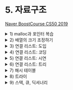 # 5. 자료구조

[Naver BoostCourse CS50 2019](https://www.edwith.org/boostcourse-cs-050)

<details>
  <summary>1) malloc과 포인터 복습</summary>

# 학습 목표

포인터의 개념과 malloc 함수의 용법을 잘 이해할 수 있다.

# malloc과 포인터 복습

아래와 같은 main 함수 코드가 있다. 여기서 문제가 될 만한 지점을 발견해 보자

```c
#include <stdlib.h>

int main(void)
{
    int *x;
    int *y;

    x = malloc(sizeof(int));

    *x = 42;
    *y = 13;
}
```

main 함수 안의 첫 두 줄에서는 **포인터 x와 y**를 선언한다.

그리고 x에는 **malloc** 함수를 이용해서 int 자료형 크기에 해당하는 메모리를 할당한다.

그 다음에는 x와 y 포인터가 가리키는 지점에 각각 42와 13을 저장한다.

여기서 문제가 될 만한 부분은 \*y = 13이다. y는 포인터로만 선언되었을 뿐이지, 어디를 가리킬 지에 대해서는 아직 정의가 되지 않았다.

따라서 **초기화 되지 않은 \*y**는 프로그램 어딘가를 임의로 가리키고 있을 수도 있다.

따라서 그 곳에 13이라는 값을 저장하는 것이 오류를 발생시킬 수도 있는 것이다.

아래 코드와 같이 `y = x;`라는 코드를 더해주면, y는 x가 가리키는 곳과 동일한 곳을 가리키게 된다.

따라서 `*y = 13;`으로 저장하면 x가 가리키는 곳에도 동일하게 13으로 저장될 것이다.

```c
y = x;

*y = 13;
```

# 생각해보기

포인터를 초기화시키지 않고 값을 저장하면 어떤 오류가 발생할 수 있을까?

- 초기화되지 않는 포인터는 프로그램 어딘가를 임의로 가리키고 있을 수 있는데, 거기에는 쓰레기 값이 있다고 가정해야 된다. 이처럼 없거나 잘못된 주소에 접근하여 값을 저장하려 하면 메모리 문제가 일어날 수 있다.g

</details>

<details>
  <summary>2) 배열의 크기 조정하기</summary>
  
  # 학습 목표

배열의 크기를 조정하는 코드를 작성할 수 있다.

# 배열의 크기 조정하기

일정한 크기의 배열이 주어졌을 때, 그 크기를 키우려면 어떻게 해야 할까요?

단순하게 현재 배열이 저장되어 있는 메모리 위치의 바로 옆에 일정 크기의 메모리를 더 덧붙이면 되겠지만, 실제로는 다른 데이터가 저장되어 있을 확률이 높다.

따라서 안전하게 **새로운 공간에 큰 크기의 메모리를 다시 할당**하고 기존 배열의 값들을 하나씩 옮겨줘야 한다.

따라서 이런 작업은 **O(n)**, 즉 배열의 크기 n만큼의 실행 시간이 소요될 것이다.

이 과정을 아래 코드와 같이 나타낼 수 있다.

```c
#include <stdio.h>
#include <stdlib.h>

int main(void)
{
    //int 자료형 3개로 이루어진 list라는 포인터를 선언하고 메모리 할당
    int *list = malloc(3 * sizeof(int));

    //포인터가 잘 선언되었는지 확인
    if (list == NULL)
    {
        return 1;
    }

    //list 배열의 각 인덱스에 값 저장
    list[0] = 1;
    list[1] = 2;
    list[2] = 3;

    //int 자료형 4개 크기의 tmp 라는 포인터를 선언하고 메모리 할당
    int *tmp = malloc(4 * sizeof(int));

    if (tmp == NULL)
    {
        return 1;
    }

    //list 값을 tmp로 복사
    for (int i = 0; i < 3; i++)
    {
        tmp[i] = list[i];
    }

    //tmp 배열의 네 번째 값도 설정
    tmp[3] = 4;

    //list의 메모리를 초기화
    free(list);

    //list가 tmp와 같은 곳을 가리키도록 지정
    list = tmp;

    //새로운 배열 list의 값 확인
    for (int i = 0; i < 4; i++)
    {
        printf("%i\n", list[i]);
    }

    //list의 메모리 초기화
    free(list);
}
```

위와 동일한 작업을 **realloc** 이라는 함수를 이용해서 수행할 수도 있다.

```c
#include <stdio.h>
#include <stdlib.h>

int main(void)
{
    int *list = malloc(3 * sizeof(int));
    if (list == NULL)
    {
        return 1;
    }

    list[0] = 1;
    list[1] = 2;
    list[2] = 3;

    //tmp 포인터에 메모리를 할당하고 list의 값 복사
    int *tmp = realloc(list, 4 * sizeof(int));
    if (tmp == NULL)
    {
        return 1;
    }

    //list가 tmp와 같은 곳을 가리키도록 지정
    list = tmp;

    //새로운 list의 네 번째 값 저장
    list[3] = 4;

    //list의 값 확인
    for (int i = 0; i < 4; i++)
    {
        printf("%i\n", list[i]);
    }

    //list의 메모리 초기화
    free(list);
}
```

# 생각해보기

이미 할당된 메모리의 크기를 조절할 때 임시 메모리를 새로 할당해줘야 하는 이유는 무엇인가?

- 이미 메모리가 할당되어 있는 곳 주변을 이미 프로그램의 다른 부분에서 사용하고 있을 수 있기 때문에 메모리의 크기를 조정할 때에는 다른 주소에 새로 메모리를 할당해줘야 한다.

</details>

<details>
  <summary>3) 연결 리스트: 도입</summary>

# 학습 목표

연결 리스트의 정의를 설명할 수 있다.

# 연결 리스트

**데이터 구조**는 우리가 컴퓨터 메모리를 더 효율적으로 관리하기 위해 새로 정의하는 구조체이다.

일종의 메모리 레이아웃, 또는 지도라고 생각할 수 있다.

이번에는 데이터 구조 중 하나인 **연결 리스트**에 대해 알아보자.

**배열**에서는 각 인덱스의 값이 메모리 상에서 연이어 저장되어 있다.

하지만 꼭 그럴 필요가 있을까? 각 값이 메모리 상의 여러 군데 나뉘어져 있다고 하더라도 바로 다음 값의 **메모리 주소**만 기억하고 있다면 여전히 값을 연이어서 읽어들일 수 있다.

이를 '**연결 리스트**'라고 한다. 아래 그림과 같이 크기가 3인 연결 리스트는 각 인덱스의 메모리 주소에서 **자신의 값**과 함께 **바로 다음 값의 주소(포인터)**를 저장한다.

<img src="imgs/linkedList1.png" width="400">

연결 리스트의 가장 첫 번째 값인 1은 2의 메모리 주소를, 2는 3의 메모리 주소를 함께 저장하고 있다.

3은 다음 값이 없기 때문에 NULL (\0, 즉 0으로 채워진 값을 의미한다)을 다음 값의 주소로 저장한다.

연결 리스트는 아래 코드와 같이 간단한 구조체로 정의할 수 있다.

```c
typedef struct node // type name
{
	int number;
	struct node *next;
}
node; // alias
```

# 생각해보기

연결 리스트를 배열과 비교했을 때 장단점은 무엇이 있을까?

- 장점: 리스트의 크기를 유연하게 조절할 수 있다. (즉, 새로운 요소를 추가, 삭제, 수정하기가 용이하다).
- 단점: 값 뿐만 아니라 다음 값에 대한 주소까지도 함께 저장해야 하기 때문에 메모리 사용량이 늘어난다.

</details>

<details>
  <summary>4) 연결 리스트: 코딩</summary>

# 학습 목표

연결 리스트를 구현하고 사용할 수 있다.

# 연결리스트

앞서 정의한 구조체를 활용해서 실제로 연결 리스트를 구현해보자.

아래 코드의 내용과 각 주석을 따라가 보자

```c
#include <stdio.h>
#include <stdlib.h>

//연결 리스트의 기본 단위가 되는 node 구조체를 정의한다.
typedef struct node
{
    //node 안에서 정수형 값이 저장되는 변수를 number로 지정한다.
    int number;

    //다음 node의 주소를 가리키는 포인터를 *next로 지정한다.
    struct node *next;
}
node;

int main(void)
{
    //list라는 이름의 node 포인터를 정의한다. 연결 리스트의 가장 첫 번째 node를 가리킬 거이다.
    //이 포인터는 현재 아무 것도 가리키고 있지 않기 때문에 NULL로 초기화한다.
    node *list = NULL;

    //새로운 node를 위해 메모리를 할당하고 포인터 *n으로 가리킨다.
    node *n = malloc(sizeof(node));
    if (n == NULL)
    {
        return 1;
    }

    //n의 number 필드에 1의 값을 저장한다. "n->number"는 "(*n).number"와 동일한 의미이다.
    //즉, n이 가리키는 node의 number 필드를 의미하는 것이다.
    //간단하게 화살표 표시 '->'로 쓸 수 있다. n의 number의 값을 1로 저장한다.
    n->number = 1;

    //n 다음에 정의된 node가 없으므로 NULL로 초기화한다.
    n->next = NULL;

    //이제 첫 번째 node를 정의했기 때문에 list 포인터를 n 포인터로 바꿔준다.
    list = n;

    //이제 list에 다른 node를 더 연결하기 위해 n에 새로운 메모리를 다시 할당한다.
    n = malloc(sizeof(node));
    if (n == NULL)
    {
        return 1;
    }

    //n의 number와 next의 값을 각각 저장한다.
    n->number = 2;
    n->next = NULL;

    //list가 가리키는 것은 첫 번째 node이다.
    //이 node의 다음 node를 n 포인터로 지정한다.
    list->next = n;

    //다시 한 번 n 포인터에 새로운 메모리를 할당하고 number과 next의 값을 저장한다.
    n = malloc(sizeof(node));
    n->number = 3;
    n-> next = NULL;

    //현재 list는 첫 번째 node를 가리키고, 이는 두 번째 node와 연결되어 있다.
    //따라서 세 번째 node를 더 연결하기 위해 첫 번째 node(list)의
    //다음 node(list->next)이 다음 node(list->next->next)를 n 포인터로 지정한다.
    list->next->next = n;

    //이제 list에 연결된 node를 처음부터 방문하면서 각 number 값을 출력한다.
    //마지막 node의 next에는 NULL이 저장되어 있을 것이기 때문에 이 것이 for 루프의 종료 조건이 된다.
    for (node *tmp = list; tmp != NULL; tmp = tmp->next)
    {
        printf("%i\n", tmp->number);
    }

    //메모리를 해제해 주기 위해 listㅇ에 연결된 node들을 처음부터 방문하면서 free 해준다.
    while (list != NULL)
    {
        node *tmp = list->next;
        free(list);
        list = tmp;
    }
}
```

# 생각해보기

연결 리스트의 중간에 node를 추가하거나 삭제하는 코드는 어떻게 작성할 수 있을까?

```c
#include <stdio.h>
#include <stdlib.h>

typedef struct node
{
    int number;
    struct node *next;
}
node;

int main(void)
{
    node *list = NULL;

    node *n = malloc(sizeof(node));
    if (n == NULL)
    {
        return 1;
    }

    n->number = 1;
    n->next = NULL;

    list = n;

    n = malloc(sizeof(node));
    if (n == NULL)
    {
        return 1;
    }

    n->number = 3;
    n->next = NULL;

    list->next = n;

    n = malloc(sizeof(node));
    if (n == NULL)
    {
        return 1;
    }

    n->number = 4;
    n->next = NULL;
    list->next->next = n;

    //중간에 number 필드의 값이 2인 노드 추가
    n = malloc(sizeof(node));
    if (n == NULL)
    {
        return 1;
    }

    n->number = 2;
    //새로 만든 노드가 number 필드의 값이 3인 node를 가리키도록 지정
    n->next = list->next;
    list->next = n;

    //number 필드의 값이 3인 중간 노드 삭제
    n = list->next->next;
    list->next->next = n->next;
    free(n);

    //모든 노드의 number 값 출력
    for (node *tmp = list; tmp != NULL; tmp = tmp->next)
    {
        printf("%i\n", tmp->number);
    }




}
```

</details>

<details>
  <summary>5) 연결 리스트: 시연</summary>

# 학습 목표

연결 리스트와 배열의 장단점을 설명할 수 있다.

# 연결 리스트

배열과 비교해서 **연결 리스트**는 새로운 값을 추가할 때 전체 덩어리에 다시 메모리를 할당하지 않아도 된다는 장점이 있다.

하지만 이런 유동적인 구조는 그 대가가 따른다. 구조가 정적인 배열과 달리 연결 리스트에서는 임의 접근이 불가능하다. (중간의 특정 인덱스 위치에 바로 접근할 수가 없음)

연결 리스트에 값을 추가하거나 검색하는 경우를 생각해 보자.

이를 위해서는 해당하는 위치까지 리스트의 각 node들을 따라 이동해야 한다.

따라서 연결 리스트의 크기가 n일 때 그 실행 시간은 **O(n)**이 된다.

배열의 경우 임의 접근이 가능하기 때문에 (정렬되어 있는 경우) 이진 검색을 이용하면 **O(log n)**의 실행 시간이 소요되는 것에 비해서 다소 불리하다.

이처럼 여러 자료구조에는 각각의 장단점이 존재한다.

프로그래밍을 할 때 목적에 부합하는 가장 효율적인 자료구조를 고민해서 사용하는 것이 중요하다.

# 생각해보기

배열이 정렬되어 있지 않은 경우의 검색 소요 시간을 연결 리스트의 검색 시간과 비교해 보자.

- 배열이 정렬되어 있지 않은 경우: 이진 탐색을 사용하기에 적절하지 않기에 선형 탐색을 사용하게 될 경우 실행시간의 상한이 **O(n)**이 된다.
- 연결 리스트의 경우에는 임의 접근이 불가능하기 때문에 처음부터 포인터를 따라가며 모든 값들을 확인해야 하기 때문에 마찬가지로 실행시간의 상한이 **O(n)**이 된다.

</details>

<details>
  <summary>6) 연결 리스트: 트리</summary>

# 학습 목표

트리의 구조를 설명하고 활용하는 코드를 작성할 수 있다.

# 트리

트리는 연결 리스트를 기반으로 한 새로운 자료 구조이다.

연결 리스트에서 각 노드(연결 리스트 내의 한 요소를 지칭)들의 연결이 1차원적으로 구성되어 있다면, 트리에서의 노드들의 연결은 2차원적으로 구성되어 있다고 볼 수 있다.

각 노드는 일정한 층에 속하고, 다음 층의 노드들을 가리키는 포인터를 가지게 된다.

아래 그림은 트리의 한 예이다. 나무가 거꾸로 뒤집혀 있는 형태를 생각하면 된다.

가장 높은 층에서 트리가 시작되는 노드를 '**루트**'라고 한다. 루트 노드는 다음 층의 노드들을 가리키고 있고, 이를 '**자식 노드**'라고 한다.

<img src="imgs/linkedList2.png" width="400">

위 그림에 묘사된 트리는 구체적으로 '**이진 검색 트리**'이다.

각 노드가 구성되어 있는 구조를 살펴보면 일정한 규칙을 알 수 있다.

먼저 하나의 노드는 두 개의 자식 노드를 가진다.

또 왼쪽 자식 노드는 자신의 값보다 작고, 오른쪽 자식 노드는 자신의 값보다 크다.

따라서 이런 트리 구조는 이진 검색을 수행하는데 유리하다.

아래 코드에서는 이진 검색 트리의 노드 구조체와 "50"을 재귀적으로 검색하는 **이진 검색 함수**가 구현되어 있다

```c
//이진 검색 트리의 노드 구조체
typedef struct node
{
    //노드의 값
    int number;

    //왼쪽 자식 노드
    struct node *left;

    //오른쪽 자식의 노드
    struct node *right;
}
node;

//이진 검색 함수 (*tree는 이진 검색 트리를 가리키는 포인터)
bool search(node *tree)
{
    //트리가 비어있는 경우 'false'를 반환하고 함수 종료
    if (tree == NULL)
    {
        return false;
    }
    //현재 노드의 값이 50보다 크면 왼쪽 노드 검색
    else if (50 < tree->number)
    {
        return search(tree->left);
    }
    //현재 노드의 값이 50보다 작으면 오른쪽 노드 검색
    else if (50 > tree->number)
    {
        return search(tree->right);
    }
    //위 모든 조건이 만족하지 않으면 노드의 값이 50이므로 'true' 반환
    else {
        return true;
    }
}
```

이진 검색 트리를 활용하였을 때 검색 실행 시간과 노드 삽입 시간은 모두 **O(log n)**이다.

# 생각해보기

값을 검색할 때 이진 트리가 기본 연결 리스트에 비해 가지는 장점과 단점은 무엇이 있을까?

- 장점: 이진 검색이 가능하기 때문에 검색 시 실행시간이 O(n)에서 O(log n)으로 더 빨라진다.
- 단점: 트리의 각 노드에서 기본 연결 리스트에 비해서 한 개의 포인터를 더 가지기 때문에 메모리를 더 많이 사용하게 된다.

</details>

<details>
  <summary>7) 해시 테이블</summary>

# 학습 목표

해시 테이블의 원리와 구조를 설명할 수 있다.

# 해시 테이블

해시 테이블은 '**연결 리스트의 배열**'이다. 여러 값들을 몇 개의 바구니에 나눠 담는 상황을 생각해보자.

각 값들은 '**해시 함수**'라는 맞춤형 함수를 통해서 어떤 바구니에 담기는 지가 결정된다.

각 바구니에 담기는 값들은 그 바구니에서 새롭게 정의되는 연결 리스트로 이어진다.

이와 같이 연결 리스트가 담긴 바구니가 여러 개 있는 것이 '연결 리스트의 배열', 즉 '해시 테이블'이 된다.

쉬운 예로 아래 그림과 같이 사람의 이름이 해시 테이블에 저장되며, 해시 함수는 '**이름의 가장 첫 글자**'인 경우를 생각해 보자.

그 경우 알파벳 개수에 해당하는 총 26개의 포인터들이 있을 수 있으며, 각 포인터는 그 알파벳을 시작으로 하는 이름들을 저장하는 연결 리스트를 가리키게 된다.

<img src="imgs/hashTable.png" width="400">

만약 해시 함수가 이상적이라면, 각 바구니에는 단 하나의 값들만 담기게 될 것이다.

따라서 검색 시간은 **O(1)**이 된다.

하지만 그렇지 않은 경우, 최악의 상황에는 단 하나의 바구니에 모든 값들이 담겨서 **O(n)**이 될 수도 있다.

일반적으로는 최대한 많은 바구니를 만드는 해시 함수를 사용하기 때문에 거의 O(1)에 가깝다고 볼 수 있다.

# 생각해보기

해시 함수는 어떻게 만들 수 있을까?

- 일단 해시 함수의 기준('첫 번째 문자', '첫 두 개의 문자' 등)을 정하고, 어떤 기준에 부합하는 지를 체크하는 코드를 만든 뒤, 기준에 해당하는 포인터에 할당하는 코드를 만들고, 각 포인터에서 연결리스트의 어떤 부분에 삽입될 지 결정하는 알고리즘을 구현해야 할 것이다.

</details>

<details>
  <summary>8) 트라이</summary>

# 학습 목표

트라이의 원리와 구조를 설명할 수 있다.

# 트라이

'**트라이**'는 기본적으로 '트리' 형태의 자료 구조이다.

특이한 점은 **각 노드가 '배열'**로 이루어져 있다는 것이다.

예를 들어 영어 알파벳으로 이루어진 문자열 값을 저장한다고 한다면 이 노드는 a부터 z까지의 값을 가지는 배열이 된다.

그리고 배열의 각 요소, 즉 알파벳은 다음 층의 노드(a-z 배열)을 가리킨다.

아래 그림과 같이 Hermione, Harry, Hagrid 세 문자열을 트라이에 저장해 보자.

루트 노드를 시작으로 각 화살표가 가리키는 알파벳을 따라가면서 노드를 이어주면 된다.

<img src="imgs/trie.png" width="400">

위와 같은 트라이에서 값을 검색하는 데 걸리는 시간은 '**문자열의 길이**'에 의해 한정된다.

단순히 문자열의 각 문자를 보며 트리를 탐색해 나가기만 하면 되기 때문이다.

일반적인 영어 이름의 길이를 **n**이라고 했을 때, 검색 시간은 **O(n)**이 되지만, 대부분의 이름은 그리 크지 않은 **상수값**(예, 20자 이내)이기 때문에 **O(1)**이나 마찬가지라고 볼 수 있다.

# 생각해보기

트라이가 해시 테이블에 비해 가지는 장점과 단점은 무엇일까?

- 장점: 이름과 같은 일반적인 문자열의 길이는 상수값을 지니기 때문에 해시 테이블에 비해 실행시간이 훨씬 빠르다. O(n) → O(1)
- 단점: 메모리를 훨씬 더 많이 사용하게 된다.

</details>

<details>
  <summary>9) 스택, 큐, 딕셔너리</summary>

# 학습 목표

스택, 큐, 딕셔너리의 원리와 구조를 설명할 수 있다.

# 큐

큐는 값이 아래로 쌓이는 구조이다.

값을 넣고 뺄 때 '**선입 선출**' 또는 '**FIFO**'라는 방식을 따르게 된다. 가장 먼저 들어온 값이 가장 먼저 나가는 것이다.

은행에서 줄을 설 때 가장 먼저 줄을 선 사람이 가장 먼저 업무를 처리하게 되는 것과 동일하하다.

**배열**이나 **연결 리스트**를 통해 구현 가능하다.

# 스택

반면 스택은 값이 위로 쌓이는 구조이다.

따라서 값을 넣고 뺄 때 '**후입 선출**' 또는 '**LIFO**'라는 방식을 따르게 된다. 가장 나중에 들어온 값이 가장 먼저 나가는 것이다.

뷔페에서 접시를 쌓아 뒀을 때 사람들이 가장 위에 있는(즉, 가장 나중에 쌓인) 접시를 가장 먼저 들고 가는 것과 동일하다.

역시 **배열**이나 **연결 리스트**를 통해 구현 가능하다.

# 딕셔너리

딕셔너리는 '**키**'와 '**값**'이라는 요소로 이루어져 있다.

'키'에 해당하는 '값'을 저장하고 읽어 오는 것이다. 마치 대학교에서 '학번'에 따라서 '학생'이 결정되는 것과 동일하다.

일반적인 의미에서 '**해시 테이블**'과 동일한 개념이라고도 볼 수 있다.

역시 '키'를 어떻게 정의할 것인지가 중요하다.

# 생각해보기

여태까지 배운 개념들을 기반으로 해서 나만의 새로운 자료 구조를 만들어 볼 수 있을까?

- 매우 많은 노력과 시간을 들인다면 나만의 자료 구조도 만들어볼 수 있을 것 같다. 하지만 그 자료 구조가 어떤 문제 상황에 빛을 발할 수 있을 지 분명히 생각해볼 필요가 있다.

</details>
